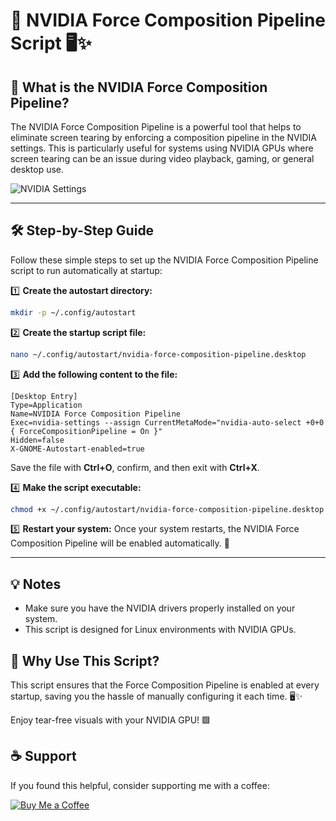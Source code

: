 # 🚀 NVIDIA Force Composition Pipeline Script 🖥️✨

## 📌 What is the NVIDIA Force Composition Pipeline?
The NVIDIA Force Composition Pipeline is a powerful tool that helps to eliminate screen tearing by enforcing a composition pipeline in the NVIDIA settings. This is particularly useful for systems using NVIDIA GPUs where screen tearing can be an issue during video playback, gaming, or general desktop use.

![NVIDIA Settings](https://kephost.net/p/MTY1Nzg0NQ.png)

---

## 🛠️ Step-by-Step Guide
Follow these simple steps to set up the NVIDIA Force Composition Pipeline script to run automatically at startup:

1️⃣ **Create the autostart directory:**
   ```bash
   mkdir -p ~/.config/autostart
   ```

2️⃣ **Create the startup script file:**
   ```bash
   nano ~/.config/autostart/nvidia-force-composition-pipeline.desktop
   ```

3️⃣ **Add the following content to the file:**
   ```plaintext
   [Desktop Entry]
   Type=Application
   Name=NVIDIA Force Composition Pipeline
   Exec=nvidia-settings --assign CurrentMetaMode="nvidia-auto-select +0+0 { ForceCompositionPipeline = On }"
   Hidden=false
   X-GNOME-Autostart-enabled=true
   ```

   Save the file with **Ctrl+O**, confirm, and then exit with **Ctrl+X**.

4️⃣ **Make the script executable:**
   ```bash
   chmod +x ~/.config/autostart/nvidia-force-composition-pipeline.desktop
   ```

5️⃣ **Restart your system:**
   Once your system restarts, the NVIDIA Force Composition Pipeline will be enabled automatically. 🎉

---

## 💡 Notes
- Make sure you have the NVIDIA drivers properly installed on your system.
- This script is designed for Linux environments with NVIDIA GPUs.

## 🌟 Why Use This Script?
This script ensures that the Force Composition Pipeline is enabled at every startup, saving you the hassle of manually configuring it each time. 🖥️✨

Enjoy tear-free visuals with your NVIDIA GPU! 🟩

## ☕ Support
If you found this helpful, consider supporting me with a coffee:

[![Buy Me a Coffee](https://img.shields.io/badge/Buy%20Me%20a%20Coffee-%23FFDD00.svg?style=for-the-badge&logo=buy-me-a-coffee&logoColor=black)](https://paypal.me/clash2un?country.x=HU&locale.x=hu_HU)


